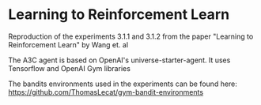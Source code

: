 # Learning to Reinforcement Learn

Reproduction of the experiments 3.1.1 and 3.1.2 from the paper "Learning to Reinforcement Learn" by Wang et. al

The A3C agent is based on OpenAI's universe-starter-agent. It uses Tensorflow and OpenAI Gym libraries

The bandits environments used in the experiments can be found here:
https://github.com/ThomasLecat/gym-bandit-environments
